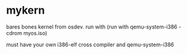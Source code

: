 # mykern
bares bones kernel from osdev. run with (run with qemu-system-i386 -cdrom myos.iso)

must have your own i386-elf cross compiler and qemu-system-i386
